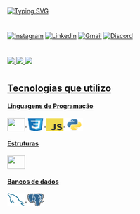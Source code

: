 <!-- Saudação -->

<div>
    <a href="https://git.io/typing-svg"><img src="https://readme-typing-svg.herokuapp.com?font=Fira+Code&pause=1000&color=39FF14&center=falso&vCenter=falso&repeat=verdadeiro&width=435&lines=Ol%C3%A1!+eu+sou+o+Arthur+Augustinho." alt="Typing SVG" /></a>
</div>

#
<!-- Redes Sociais -->

[![Instagram](https://img.shields.io/badge/Instagram-E4405F?style=for-the-badge&logo=instagram&logoColor=white)](https://www.instagram.com/invites/contact/?i=1w5tbi5x9ej4s&utm_content=2wtxfzl )
[![Linkedin](https://img.shields.io/badge/LinkedIn-0077B5?style=for-the-badge&logo=linkedin&logoColor=white)](https://www.linkedin.com/in/arthur-augustinho-46076522b)
[![Gmail](https://img.shields.io/badge/Gmail-D14836?style=for-the-badge&logo=gmail&logoColor=white)](mailto:arthuraugustinho35@gmail.com)
[![Discord](https://img.shields.io/badge/Discord-7289DA?style=for-the-badge&logo=discord&logoColor=white)](https://discord.com/users/#4533)

#
<!-- Status da conta Arthur Augustinho -->

<div>
  <a href="https://github.com/ArthurAugustinho">
  <img height="160em" src="https://github-readme-stats.vercel.app/api?username=ArthurAugustinho&hide=contribs,prs&theme=chartreuse-dark"/>
  <img height="160em" src="https://github-readme-stats.vercel.app/api/top-langs/?username=ArthurAugustinho&layout=compact&theme=chartreuse-dark"/>
  <img width=850  src=https://github.com/ArthurAugustinho/ArthurAugustinho/blob/output/github-contribution-grid-snake.svg/>
</div>

#

## Tecnologias que utilizo

<div>

  #### Linguagens de Programação
  <img align="center" height="30" width="40" src="https://user-images.githubusercontent.com/84246094/134066180-d11880e0-f92f-47da-9f70-1b5d7c39934b.png">
  <img align="center" height="30" width="40" src="https://raw.githubusercontent.com/devicons/devicon/master/icons/css3/css3-original.svg" alt ="CSS3">
  <img align="center" height="30" width="40" src="https://raw.githubusercontent.com/devicons/devicon/master/icons/javascript/javascript-original.svg">
  <img align="center" height="30" width="40" src="https://raw.githubusercontent.com/devicons/devicon/master/icons/python/python-original.svg">
  
  #### Estruturas
  <img align="center" height="30" width="40" src="https://user-images.githubusercontent.com/84246094/180622105-6de2c096-27b5-4469-8189-7a0175a0a903.png">

  #### Bancos de dados
  <img align="center" height="30" width="40" src="https://raw.githubusercontent.com/devicons/devicon/master/icons/mysql/mysql-original.svg">
  <img align="center" height="30" width="40" src="https://raw.githubusercontent.com/devicons/devicon/master/icons/postgresql/postgresql-original.svg">
</div>

#
    
<!--[snake gif](https://github.com/ArthurAugustinho/ArthurAugustinho/blob/output/github-contribution-grid-snake.svg)
    
<!-- 2CCA-000451-5766EBC3 -->
<!-- Sistemas de arquivos são componentes essenciais dos sistemas operacionais, responsáveis pelo gerenciamento, organização e armazenamento de dados em dispositivos de armazenamento, como discos rígidos e SSDs. Eles fornecem uma estrutura e conjunto de regras para acessar, armazenar e recuperar arquivos de forma eficiente.

Existem diferentes tipos de sistemas de arquivos implementados nos sistemas operacionais. Alguns dos principais incluem:

1. FAT (File Allocation Table): O sistema de arquivos FAT foi inicialmente desenvolvido para o MS-DOS e é amplamente usado em dispositivos de armazenamento removíveis, como pen drives e cartões de memória. Ele usa uma tabela de alocação de arquivos para registrar a localização dos dados em um dispositivo.

2. NTFS (New Technology File System): O NTFS é o sistema de arquivos padrão para o Windows. Ele suporta recursos avançados, como controle de acesso, criptografia, compressão de arquivos e recuperação de dados em caso de falhas.

3. ext4 (Fourth Extended File System): O ext4 é uma versão avançada do sistema de arquivos ext3 e é amplamente usado em sistemas Linux. Ele oferece recursos como journaling (registro de transações), suporte a tamanhos de arquivos grandes e alta escalabilidade.

4. HFS+ (Hierarchical File System Plus): O HFS+ foi o sistema de arquivos padrão nos sistemas operacionais macOS antes do lançamento do APFS (Apple File System). Ele fornece suporte a metadados estendidos, criptografia e compressão de arquivos.

5. APFS (Apple File System): O APFS é o sistema de arquivos atualmente utilizado no macOS e iOS. Ele é projetado para melhorar o desempenho, eficiência e confiabilidade, além de oferecer recursos avançados, como snapshots (pontos de restauração instantâneos), clonagem de arquivos e criptografia nativa.

Esses são apenas alguns exemplos dos muitos sistemas de arquivos disponíveis. Cada um possui suas características específicas, otimizadas para atender a diferentes requisitos de desempenho, segurança e compatibilidade em sistemas operacionais distintos.

A migração de processos em sistemas distribuídos refere-se ao processo de transferir a execução de um processo de um nó ou servidor para outro dentro de um ambiente distribuído. Essa técnica permite a otimização de recursos, balanceamento de carga e tolerância a falhas, permitindo que os sistemas distribuídos sejam mais eficientes, flexíveis e resilientes. Durante a migração, o estado do processo em execução é transferido juntamente com seus dados associados, garantindo a continuidade e integridade da execução. -->
